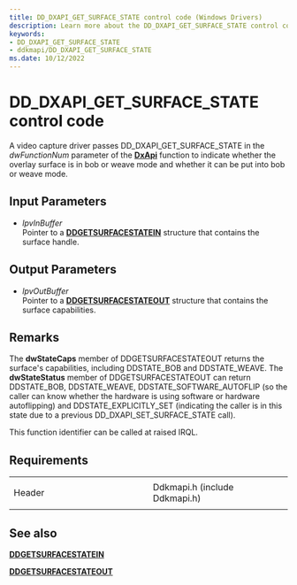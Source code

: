 ```yaml
---
title: DD_DXAPI_GET_SURFACE_STATE control code (Windows Drivers)
description: Learn more about the DD_DXAPI_GET_SURFACE_STATE control code.
keywords:
- DD_DXAPI_GET_SURFACE_STATE
- ddkmapi/DD_DXAPI_GET_SURFACE_STATE
ms.date: 10/12/2022
---
```


# DD\_DXAPI\_GET\_SURFACE\_STATE control code

A video capture driver passes DD\_DXAPI\_GET\_SURFACE\_STATE in the *dwFunctionNum* parameter of the [**DxApi**](/windows-hardware/drivers/ddi/dxapi/nf-dxapi-dxapi) function to indicate whether the overlay surface is in bob or weave mode and whether it can be put into bob or weave mode.

## Input Parameters

- *lpvInBuffer*  
    Pointer to a [**DDGETSURFACESTATEIN**](/windows/win32/api/ddkmapi/ns-ddkmapi-ddgetsurfacestatein) structure that contains the surface handle.

## Output Parameters

- *lpvOutBuffer*  
    Pointer to a [**DDGETSURFACESTATEOUT**](/windows/win32/api/ddkmapi/ns-ddkmapi-ddgetsurfacestateout) structure that contains the surface capabilities.

## Remarks

The **dwStateCaps** member of DDGETSURFACESTATEOUT returns the surface's capabilities, including DDSTATE\_BOB and DDSTATE\_WEAVE. The **dwStateStatus** member of DDGETSURFACESTATEOUT can return DDSTATE\_BOB, DDSTATE\_WEAVE, DDSTATE\_SOFTWARE\_AUTOFLIP (so the caller can know whether the hardware is using software or hardware autoflipping) and DDSTATE\_EXPLICITLY\_SET (indicating the caller is in this state due to a previous DD\_DXAPI\_SET\_SURFACE\_STATE call).

This function identifier can be called at raised IRQL.

## Requirements

<table>
<colgroup>
<col style="width: 50%" />
<col style="width: 50%" />
</colgroup>
<tbody>
<tr class="odd">
<td><p>Header</p></td>
<td>Ddkmapi.h (include Ddkmapi.h)</td>
</tr>
</tbody>
</table>

## See also

[**DDGETSURFACESTATEIN**](/windows/win32/api/ddkmapi/ns-ddkmapi-ddgetsurfacestatein)

[**DDGETSURFACESTATEOUT**](/windows/win32/api/ddkmapi/ns-ddkmapi-ddgetsurfacestateout)
